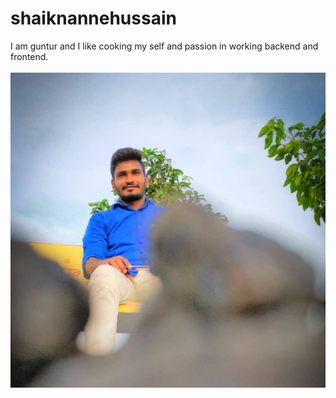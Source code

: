 # shaiknannehussain
I am guntur and I like cooking my self and passion in working backend and frontend. <br><br>
![Mine](snk.jpg)